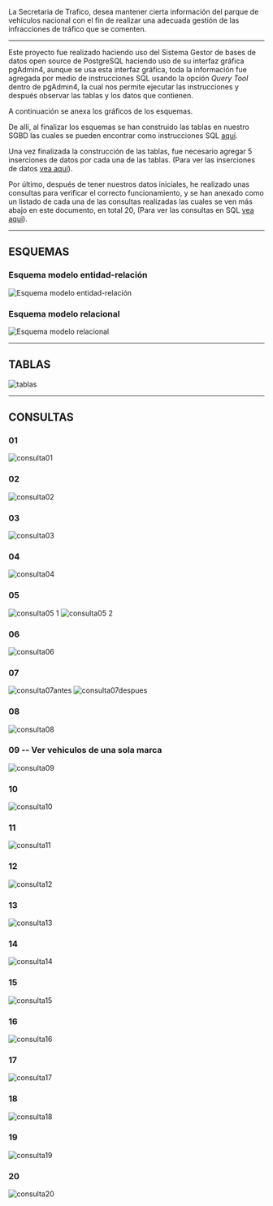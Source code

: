La Secretaria de Trafico, desea mantener cierta información del parque de vehículos nacional con el fin de realizar una adecuada gestión de las infracciones de tráfico que se comenten.

---

Este proyecto fue realizado haciendo uso del Sistema Gestor de bases de datos open source de PostgreSQL haciendo uso de su interfaz gráfica pgAdmin4, aunque se usa esta interfaz gráfica, toda la información fue agregada por medio de instrucciones SQL usando la opción *Query Tool* dentro de pgAdmin4, la cual nos permite ejecutar las instrucciones y después observar las tablas y los datos que contienen.

A continuación se anexa los gráficos de los esquemas.

De allí, al finalizar los esquemas se han construido las tablas en nuestro SGBD las cuales se pueden encontrar como instrucciones SQL [aquí](https://github.com/pertinaz/SQL/blob/main/infracciones_transito_db.psql).

Una vez finalizada la construcción de las tablas, fue necesario agregar 5 inserciones de datos por cada una de las tablas. (Para ver las inserciones de datos [vea aqui](https://github.com/pertinaz/SQL/blob/main/insert.psql)). 

Por último, después de tener nuestros datos iniciales, he realizado unas consultas para verificar el correcto funcionamiento, y se han anexado como un listado de cada una de las consultas realizadas las cuales se ven más abajo en este documento, en total 20, (Para ver las consultas en SQL [vea aqui](https://github.com/pertinaz/SQL/blob/main/Querys.psql)).

---

## ESQUEMAS

### Esquema modelo entidad-relación
![Esquema modelo entidad-relación](https://github.com/user-attachments/assets/eb479314-3218-4f19-b3e7-f925fb1f1ebb)

### Esquema modelo relacional
![Esquema modelo relacional](https://github.com/user-attachments/assets/a2151626-9063-4bbc-8446-aa3d129b80c7)

---

## TABLAS
![tablas](https://github.com/user-attachments/assets/ab4b40a7-9b09-4ada-9fdf-220668fd03e4)

---

## CONSULTAS 
### 01
![consulta01](https://github.com/user-attachments/assets/3b4466d8-1f02-4835-ba18-c7eaaea9d348)

### 02
![consulta02](https://github.com/user-attachments/assets/5aad024c-458e-41e8-992c-31c76807487a)

### 03
![consulta03](https://github.com/user-attachments/assets/88e5ac65-331a-471c-b73a-08860fd5c6b4)

### 04
![consulta04](https://github.com/user-attachments/assets/2bf5f17a-412a-4d13-8844-4beb6cd6d943)

### 05
![consulta05 1](https://github.com/user-attachments/assets/d892b3d7-efd1-4c0c-9ed0-806c043d5f87)
![consulta05 2](https://github.com/user-attachments/assets/d9137871-f40b-4a25-bb45-d272b3c20a56)

### 06 
![consulta06](https://github.com/user-attachments/assets/bb9224f7-600f-4d40-ac7e-68b24d61f771)

 ### 07 
![consulta07antes](https://github.com/user-attachments/assets/b7d39289-553d-4675-9e39-56a394e5203f)
![consulta07despues](https://github.com/user-attachments/assets/5b2c7e10-c9b4-4a16-9f0e-7a602ada5720)

### 08
![consulta08](https://github.com/user-attachments/assets/e7e4e34b-5b71-4349-9719-e9c4104b1f78)

### 09 -- Ver vehiculos de una sola marca
![consulta09](https://github.com/user-attachments/assets/20051462-dff1-47e9-a270-decfffff9a45)

### 10
![consulta10](https://github.com/user-attachments/assets/335cdff6-86cc-4c26-ac40-b3ea48065075)

### 11
![consulta11](https://github.com/user-attachments/assets/e3aa4b5f-e872-419e-b209-b8714e1acebf)

### 12
![consulta12](https://github.com/user-attachments/assets/c28599cd-2dbc-4a20-ba35-a5ab804d59c1)

### 13
![consulta13](https://github.com/user-attachments/assets/b74d9772-ada2-48e8-9e72-6197c4194286)

### 14
![consulta14](https://github.com/user-attachments/assets/7e7955e9-6ec3-4887-8482-03a32e0cef04)

### 15
![consulta15](https://github.com/user-attachments/assets/35572e90-b29c-4c46-a400-4600f3c74763)

### 16
![consulta16](https://github.com/user-attachments/assets/de1e86ef-7904-4270-b941-584b88f71006)

### 17
![consulta17](https://github.com/user-attachments/assets/32772b22-03ba-4fb4-9dc2-4e7f0b910ac4)

### 18
![consulta18](https://github.com/user-attachments/assets/ee34f98b-4c4c-434e-896a-b627d3bac0cf)

### 19
![consulta19](https://github.com/user-attachments/assets/f93aed0c-b219-4fa3-b0b3-e55aa9171970)

### 20
![consulta20](https://github.com/user-attachments/assets/b0470b87-38a5-4630-995e-8ba194a039e9)



